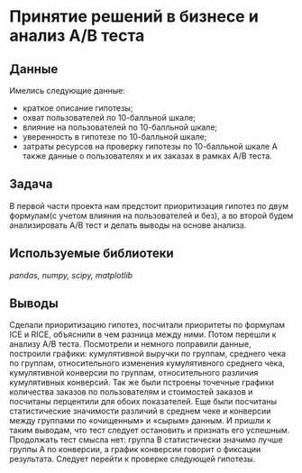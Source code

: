 # Принятие решений в бизнесе и анализ A/B теста
## Данные
Имелись следующие данные:

- краткое описание гипотезы;
- охват пользователей по 10-балльной шкале;
- влияние на пользователей по 10-балльной шкале;
- уверенность в гипотезе по 10-балльной шкале;
- затраты ресурсов на проверку гипотезы по 10-балльной шкале
А также данные о пользователях и их заказах в рамках A/B теста.
## Задача
В первой части проекта нам предстоит приоритизация гипотез по двум формулам(с учетом влияния на пользователей и без), а во второй будем анализировать А/В тест и делать выводы на основе анализа.
## Используемые библиотеки
*pandas, numpy, scipy, matplotlib*
## Выводы
Сделали приоритизацию гипотез, посчитали приоритеты по формулам ICE и RICE, объяснили в чем разница между ними. Потом перешли к анализу А/В теста. Посмотрели и немного поправили данные, построили графики: кумулятивной выручки по группам, среднего чека по группам, относительного изменения кумулятивного среднего чека, кумулятивной конверсии по группам, относительного различия кумулятивных конверсий. Так же были пстроены точечные графики количества заказов по пользователям и стоимостей заказов и посчитаны перцентили для обоих показателей. Еще были посчитаны статистические значимости различий в среднем чеке и конверсии между группами по «очищенным» и «сырым» данным. И пришли к таким выводам, что тест следует остановить и признать его успешным. Продолжать тест смысла нет: группа B статистически значимо лучше группы A по конверсии, а график конверсии говорит о фиксации результата. Следует перейти к проверке следующей гипотезы.